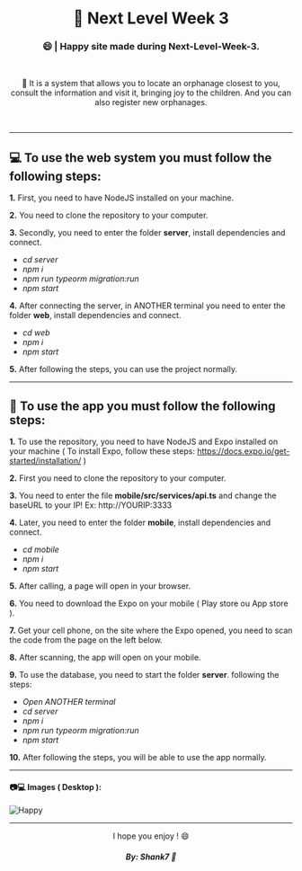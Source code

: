 <h1 align="center">💛 Next Level Week 3</h1>

<h3 align="center">😄 | Happy site made during Next-Level-Week-3.</h3>

&nbsp;

<p align="center">
👧 It is a system that allows you to locate an orphanage closest to you, consult the information and visit it, bringing joy to the children. And you can also register new orphanages.

</p>

&nbsp;

---

## 💻 To use the web system you must follow the following steps:

**1.** First, you need to have NodeJS installed on your machine.

**2.** You need to clone the repository to your computer.

**3.** Secondly, you need to enter the folder **server**, install dependencies and connect.
- *cd server*
- *npm i*
- *npm run typeorm migration:run*
- *npm start*

**4.** After connecting the server, in ANOTHER terminal you need to enter the folder **web**, install dependencies and connect.
- *cd web*
- *npm i*
- *npm start*

**5.** After following the steps, you can use the project normally.

---

## 📱 To use the app you must follow the following steps:

**1.** To use the repository, you need to have NodeJS and Expo installed on your machine ( To install Expo, follow these steps: https://docs.expo.io/get-started/installation/ )

**2.** First you need to clone the repository to your computer.

**3.** You need to enter the file **mobile/src/services/api.ts** and change the baseURL to your IP! Ex: http://YOURIP:3333

**4.** Later, you need to enter the folder **mobile**, install dependencies and connect.
- *cd mobile*
- *npm i*
- *npm start*

**5.** After calling, a page will open in your browser.

**6.** You need to download the Expo on your mobile ( Play store ou App store ).

**7.** Get your cell phone, on the site where the Expo opened, you need to scan the code from the page on the left below.

**8.** After scanning, the app will open on your mobile.

**9.** To use the database, you need to start the folder **server**. following the steps:
- *Open ANOTHER terminal*
- *cd server*
- *npm i*
- *npm run typeorm migration:run*
- *npm start*

**10.** After following the steps, you will be able to use the app normally.

---

#### 📷💻 Images ( Desktop ):

![Happy](https://user-images.githubusercontent.com/57328274/97235318-5f4de700-17c1-11eb-9864-9f99a70d5452.png)

---

<p align="center">I hope you enjoy ! 😄</p>

<h5 align="center">By: Shank7 🤍</h5>
